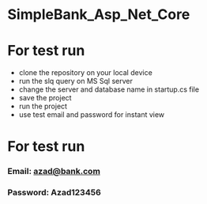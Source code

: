 # SimpleBank_Asp_Net_Core

# For test run
- clone the repository on your local device
- run the slq query on MS Sql server
- change the server and database name in startup.cs file
- save the project
- run the project
- use test email and password for instant view

# For test run
### Email: azad@bank.com
### Password: Azad123456
